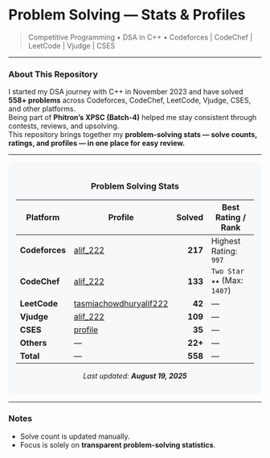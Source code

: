 # Problem Solving — Stats & Profiles

> Competitive Programming • DSA in C++ • Codeforces | CodeChef | LeetCode | Vjudge | CSES

---

### About This Repository

I started my DSA journey with C++ in November 2023 and have solved **558+ problems** across Codeforces, CodeChef, LeetCode, Vjudge, CSES, and other platforms.  
Being part of **Phitron’s XPSC (Batch-4)** helped me stay consistent through contests, reviews, and upsolving.  
This repository brings together my **problem-solving stats — solve counts, ratings, and profiles — in one place for easy review.**

---

<div align="center" style="background-color:#f6f8fa; padding: 15px; border-radius: 10px;">
  
### Problem Solving Stats

| Platform    | Profile                                                                 | Solved | Best Rating / Rank |
|------------|--------------------------------------------------------------------------|-------:|--------------------|
| **Codeforces** | [alif_222](https://codeforces.com/profile/alif_222)                      | **217** | Highest Rating: `997` |
| **CodeChef**   | [alif_222](https://www.codechef.com/users/alif_222)                      | **133** | `Two Star ★★` (Max: `1407`) |
| **LeetCode**   | [tasmiachowdhuryalif222](https://leetcode.com/u/tasmiachowdhuryalif222/) | **42**  | — |
| **Vjudge**     | [alif_222](https://vjudge.net/user/alif_222)                             | **109** | — |
| **CSES**       | [profile](https://cses.fi/user/245402)                                   | **35**  | — |
| **Others**     | —                                                                         | **22+** | — |
| **Total**      | —                                                                         | **558** | — |

_Last updated: **August 19, 2025**_

</div>

---

### Notes
- Solve count is updated manually.  
- Focus is solely on **transparent problem-solving statistics**.
